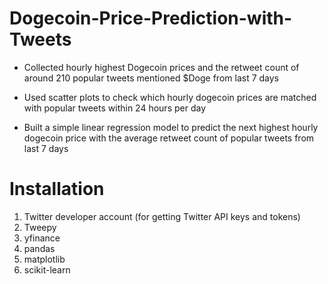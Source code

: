 # Dogecoin-Price-Prediction-with-Tweets

- Collected hourly highest Dogecoin prices and the retweet count of around 210 popular tweets mentioned $Doge from last 7 days
  
- Used scatter plots to check which hourly dogecoin prices are matched with popular tweets within 24 hours per day

- Built a simple linear regression model to predict the next highest hourly dogecoin price with the average retweet count of popular tweets from last 7 days

# Installation
1. Twitter developer account (for getting Twitter API keys and tokens)
2. Tweepy
3. yfinance
4. pandas
5. matplotlib
6. scikit-learn





